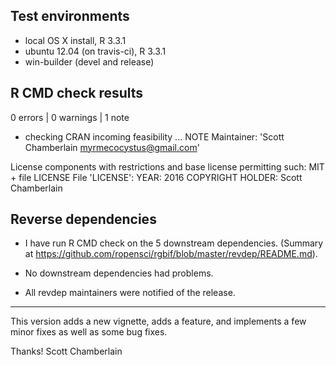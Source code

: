 ## Test environments
* local OS X install, R 3.3.1
* ubuntu 12.04 (on travis-ci), R 3.3.1
* win-builder (devel and release)

## R CMD check results

0 errors | 0 warnings | 1 note

* checking CRAN incoming feasibility ... NOTE
Maintainer: 'Scott Chamberlain <myrmecocystus@gmail.com>'

License components with restrictions and base license permitting such:
  MIT + file LICENSE
File 'LICENSE':
  YEAR: 2016
  COPYRIGHT HOLDER: Scott Chamberlain

## Reverse dependencies

* I have run R CMD check on the 5 downstream dependencies.
  (Summary at https://github.com/ropensci/rgbif/blob/master/revdep/README.md). 
  
* No downstream dependencies had problems.

* All revdep maintainers were notified of the release.

--------

This version adds a new vignette, adds a feature, and implements a few minor 
fixes as well as some bug fixes.

Thanks!
Scott Chamberlain
